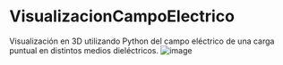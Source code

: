 # VisualizacionCampoElectrico
Visualización en 3D utilizando Python del campo eléctrico de una carga puntual en distintos medios dieléctricos.
![image](https://github.com/user-attachments/assets/f94527bd-373e-4382-991b-ce46c437a638)
